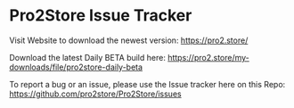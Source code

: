 # Pro2Store Issue Tracker
Visit Website to download the newest version: https://pro2.store/

Download the latest Daily BETA build here: https://pro2.store/my-downloads/file/pro2store-daily-beta

To report a bug or an issue, please use the Issue tracker here on this Repo: https://github.com/pro2store/Pro2Store/issues
